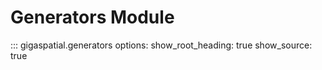 # Generators Module

::: gigaspatial.generators
    options:
      show_root_heading: true
      show_source: true